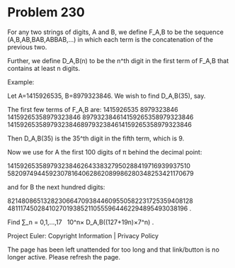 #   Problem 230

   For any two strings of digits, A and B, we define F_A,B to be the sequence
   (A,B,AB,BAB,ABBAB,...) in which each term is the concatenation of the
   previous two.

   Further, we define D_A,B(n) to be the n^th digit in the first term of
   F_A,B that contains at least n digits.

   Example:

   Let A=1415926535, B=8979323846. We wish to find D_A,B(35), say.

   The first few terms of F_A,B are:
   1415926535
   8979323846
   14159265358979323846
   897932384614159265358979323846
   14159265358979323846897932384614159265358979323846

   Then D_A,B(35) is the 35^th digit in the fifth term, which is 9.

   Now we use for A the first 100 digits of π behind the decimal point:

   14159265358979323846264338327950288419716939937510
   58209749445923078164062862089986280348253421170679

   and for B the next hundred digits:

   82148086513282306647093844609550582231725359408128
   48111745028410270193852110555964462294895493038196 .

   Find ∑_n = 0,1,...,17   10^n× D_A,B((127+19n)×7^n) .

   Project Euler: Copyright Information | Privacy Policy

   The page has been left unattended for too long and that link/button is no
   longer active. Please refresh the page.
